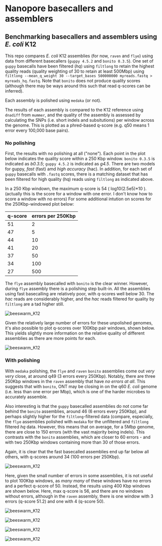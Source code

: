 # Nanopore basecallers and assemblers
## Benchmarking basecallers and assemblers using *E. coli* K12

This repo compares *E. coli* K12 assemblies (for now, `raven` and `flye`) 
using data from different basecallers (`guppy 4.5.2` and `bonito 0.3.5`). One set of `guppy` 
basecalls have been filtered (*hq*) using `filtlong` to retain the highest quality 
reads (quality weighting of 30 to retain at least 500Mbp) using 
`filtlong --mean_q_weight 30 --target_bases 500000000 myreads.fastq > myreads_hq.fastq`.
Note that `bonito` does not produce quality scores (although there may be 
ways around this such that read q-scores can be inferred).

Each assembly is polished using `medaka` (or not).

The results of each assembly is compared to the K12 reference using `dnadiff` from `mummer`, 
and the quality of the assembly is assessed by
calculating the SNPs (i.e. short indels and subsitutions) per window across the genome. 
This is plotted as a phred-based q-score 
(e.g. q50 means 1 error every 100,000 base pairs).

### No polishing
First, the results with no polishing at all ("none"). Each point in the plot 
below indicates the quality score within a 250 Kbp window. `bonito 0.3.5` is 
indicated as *b0.3.5*; `guppy 4.5.2` is indicated as *g4.5*. There are two 
models for guppy, *fast* (fast) amd *high accuracy* (hac). In addition, for 
each set of `guppy` basecalls with `.fastq` scores, there is a matching dataset
that has been filtered for high quality (hq) reads using `filtlong` as indicated above.

In a 250 Kbp windown, the maximum q-score is 54 ( log10(2.5e5)\*10 ). (actually this 
is the score for a window with one error. I don't know how to score a window with no errors)
For some additional 
intution on scores for the 250Kbp-windowed plot below:

| q-score | errors per 250Kbp |
|:--------|:------------------|
| 51      | 2                 |
| 47      | 5                 |
| 44      | 10                |
| 41      | 20                |
| 37      | 50                |
| 34      | 100               |
| 27      | 500               |

The `flye` assembly basecalled with `bonito` is 
the clear winner. However, during `flye` assembly there is a polishing step built-in.
All the assemblies using fast basecalling are relatively poor, with q-scores well below 30. The *hac* reads 
are considerably higher, and the *hac* reads filtered for quality by `filtlong` are a tad higher still.

![beeswarm_K12](figures/quals_beeswarm_9.4_none_250Kbp.png)

Given the relatively large number of errors for these unpolished genomes, it's also possible to plot
q-scores over 100Kbp pair windows, shown below. This yields slightly more information on the relative 
quality of different assemblies as there are more points for each.

![beeswarm_K12](figures/quals_beeswarm_9.4_none_100Kbp.png)

### With polishing
With `medaka` polishing, the `flye` and `raven` `bonito` assemblies come 
out *very very* close, at around q49 (3 errors every 250Kbp). Notably, there are three 250Kbp windows in 
the `raven` assembly that have *no errors at all*. This suggests that with 
`bonito`, ONT may be closing in on the q60 *E. coli* genome (i.e. 
less than one error per Mbp), which is one of the harder microbes to accurately assemble. 

Also interesting is that the `guppy` basecalled assemblies do not 
come far behind the `bonito` assemblies, around 46 (6 errors every 250Kbp),
and perhaps slightly higher for the `filtlong`-filtered data (compare, 
especially, the `flye` assemblies polished with `medaka` for the 
unfiltered and `filtlong` filtered 
*hq* data. However, this 
means that on average, for a 5Mbp genome, there are close to 150 
errors (with the vast majority being indels). 
This contrasts with the `bonito` assemblies, which are closer to 
60 errors - and with two 250Kbp windows containing more than 30 of those errors.

Again, it is clear that the fast basecalled assemblies end up far below all others, 
with q-scores around 34 (100 errors per 250Kbp). 

![beeswarm_K12](figures/quals_beeswarm_9.4_medaka_250Kbp.png)

Here, given the small number of errors in some assemblies, it is 
not useful to plot 100Kbp windows, as *many many* of these windows 
have no errors and a perfect q-score of 50. Instead, the results 
using 400 Kbp windows are shown below. Here, max q-score is 56, and 
there are no windows without errors, although in the `raven` assembly, 
there is one window with 3 errors (q-score 51.2) and one with 4 (q-score 50).

![beeswarm_K12](figures/quals_beeswarm_9.4_medaka_400Kbp.png)

![beeswarm_K12](figures/quals_beeswarm_10.3_none_250Kbp.png)

![beeswarm_K12](figures/quals_beeswarm_10.3_medaka_250Kbp.png)

![beeswarm_K12](figures/quals_beeswarm_10.3_medaka_400Kbp.png)
